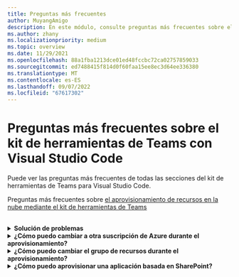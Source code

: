 ```yaml
---
title: Preguntas más frecuentes
author: MuyangAmigo
description: En este módulo, consulte preguntas más frecuentes sobre el kit de herramientas de Teams mediante Visual Studio Code
ms.author: zhany
ms.localizationpriority: medium
ms.topic: overview
ms.date: 11/29/2021
ms.openlocfilehash: 88a1fba1213dce01ed48fccbc72ca02757859033
ms.sourcegitcommit: ed7488415f814d0f60faa15ee8ec3d64ee336380
ms.translationtype: MT
ms.contentlocale: es-ES
ms.lasthandoff: 09/07/2022
ms.locfileid: "67617302"
---
```

# <a name="faq-for-teams-toolkit-using-visual-studio-code"></a>Preguntas más frecuentes sobre el kit de herramientas de Teams con Visual Studio Code

Puede ver las preguntas más frecuentes de todas las secciones del kit de herramientas de Teams para Visual Studio Code.

Preguntas más frecuentes sobre [el aprovisionamiento de recursos en la nube mediante el kit de herramientas de Teams](provision.md)

<br>

<details>

<summary><b>Solución de problemas</b></summary>

Si recibe errores con el kit de herramientas de Teams en Visual Studio Code, puede seleccionar **Obtener ayuda** en la notificación del error para navegar al documento relacionado. Si usa la CLI de TeamsFx, al final del mensaje habrá un hipervínculo que apunta al documento de ayuda. También puede ver el [documento de ayuda de aprovisionamiento](https://aka.ms/teamsfx-arm-help) directamente.

<br>

</details>

<details>

<summary><b>¿Cómo puedo cambiar a otra suscripción de Azure durante el aprovisionamiento?</b></summary>

1. Cambie la suscripción en la cuenta actual o cierre la sesión y seleccione una nueva suscripción.
2. Si ya ha aprovisionado el entorno actual, debe crear un nuevo entorno y realizar el aprovisionamiento porque ARM no admite el traslado de recursos.
3. Si no aprovisionó el entorno actual, puede desencadenar el aprovisionamiento directamente.

<br>

</details>

<details>

<summary><b>¿Cómo puedo cambiar el grupo de recursos durante el aprovisionamiento?</b></summary>

Antes del aprovisionamiento, la herramienta le pregunta si desea crear un nuevo grupo de recursos o usar uno existente. Puede proporcionar un nuevo nombre de grupo de recursos o elegir uno existente en este paso.

<br>

</details>

<details>

<summary><b>¿Cómo puedo aprovisionar una aplicación basada en SharePoint?</b></summary>

Puede consultar [aprovisionamiento de aplicaciones basadas en SharePoint](/microsoftteams/platform/sbs-gs-spfx?tabs=vscode%2Cviscode&tutorial-step=4).

> [!NOTE]
> Actualmente, compilar aplicaciones de Teams con SharePoint Framework con el kit de herramientas de Teams no tiene integración directa con Azure. Los contenidos en el documento no se aplican a aplicaciones basadas en SPFx.

<br>

</details>
